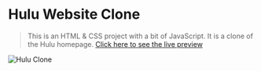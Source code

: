 # Hulu Website Clone

> This is an HTML & CSS project with a bit of JavaScript. It is a clone of the Hulu homepage.
> <a href="https://hulu-website-clone.web.app/" > Click here to see the live preview </a>

![Hulu Clone](/images/homepage.png 'Hulu Clone')
